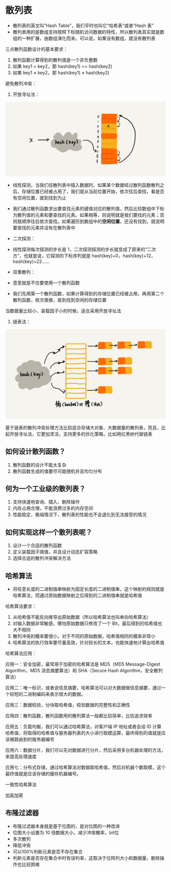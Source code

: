 <!--
 * @Author: your name
 * @Date: 2020-08-17 00:10:20
 * @LastEditTime: 2021-03-09 21:01:55
 * @LastEditors: Please set LastEditors
 * @Description: In User Settings Edit
 * @FilePath: \My_Growth\docs\data-structure\hash.md
-->
# 散列表

- 散列表的英文叫“Hash Table”，我们平时也叫它“哈希表”或者“Hash 表”
- 散列表用的是数组支持按照下标随机访问数据的特性，所以散列表其实就是数组的一种扩展，由数组演化而来。可以说，如果没有数组，就没有散列表

三点散列函数设计的基本要求：

1. 散列函数计算得到的散列值是一个非负整数
2. 如果 key1 = key2，那 hash(key1) == hash(key2)
3. 如果 key1 ≠ key2，那 hash(key1) ≠ hash(key2)

避免散列冲突：

1. 开放寻址法：

![开放寻址法](./img/39.jpg)

- 线性探测，当我们往散列表中插入数据时，如果某个数据经过散列函数散列之后，存储位置已经被占用了，我们就从当前位置开始，依次往后查找，看是否有空闲位置，直到找到为止
- 我们通过散列函数求出要查找元素的键值对应的散列值，然后比较数组中下标为散列值的元素和要查找的元素。如果相等，则说明就是我们要找的元素；否则就顺序往后依次查找。如果遍历到数组中的**空闲位置**，还没有找到，就说明要查找的元素并没有在散列表中

- 二次探测：

- 线性探测每次探测的步长是 1，二次探测探测的步长就变成了原来的“二次方”，也就是说，它探测的下标序列就是 hash(key)+0，hash(key)+12，hash(key)+22……

- 双重散列：

- 意思就是不仅要使用一个散列函数
- 我们先用第一个散列函数，如果计算得到的存储位置已经被占用，再用第二个散列函数，依次类推，直到找到空闲的存储位置

当数据量比较小、装载因子小的时候，适合采用开放寻址法

1. 链表法：

![链表法](./img/38.jpg)

基于链表的散列冲突处理方法比较适合存储大对象、大数据量的散列表，而且，比起开放寻址法，它更加灵活，支持更多的优化策略，比如用红黑树代替链表

## 如何设计散列函数？

1. 散列函数的设计不能太复杂
2. 散列函数生成的值要尽可能随机并且均匀分布

## 何为一个工业级的散列表？

1. 支持快速地查询、插入、删除操作
2. 内存占用合理，不能浪费过多的内存空间
3. 性能稳定，极端情况下，散列表的性能也不会退化到无法接受的情况

## 如何实现这样一个散列表呢？

1. 设计一个合适的散列函数
2. 定义装载因子阈值，并且设计动态扩容策略
3. 选择合适的散列冲突解决方法

## 哈希算法

- 将任意长度的二进制值串映射为固定长度的二进制值串，这个映射的规则就是哈希算法，而通过原始数据映射之后得到的二进制值串就是哈希值

哈希算法要求：

1. 从哈希值不能反向推导出原始数据（所以哈希算法也叫单向哈希算法）
2. 对输入数据非常敏感，哪怕原始数据只修改了一个 Bit，最后得到的哈希值也大不相同
3. 散列冲突的概率要很小，对于不同的原始数据，哈希值相同的概率非常小
4. 哈希算法的执行效率要尽量高效，针对较长的文本，也能快速地计算出哈希值

哈希算法应用：

应用一：安全加密，最常用于加密的哈希算法是 MD5（MD5 Message-Digest Algorithm，MD5 消息摘要算法）和 SHA（Secure Hash Algorithm，安全散列算法）

应用二：唯一标识，或者说信息摘要，哈希算法可以对大数据做信息摘要，通过一个较短的二进制编码来表示很大的数据。

应用三：数据校验，分块取哈希值，校验数据的完整性和正确性

应用四：散列函数，散列函数用的散列算法一般都比较简单，比较追求效率

应用五：负载均衡，我们可以通过哈希算法，对客户端 IP 地址或者会话 ID 计算哈希值，将取得的哈希值与服务器列表的大小进行取模运算，最终得到的值就是应该被路由到的服务器编号

应用六：数据分片，我们可以先对数据进行分片，然后采用多台机器处理的方法，来提高处理速度

应用七：分布式存储，通过哈希算法对数据取哈希值，然后对机器个数取模，这个最终值就是应该存储的缓存机器编号。

一致性哈希算法

加盐加密


## 布隆过滤器

- 布隆过滤器本身就是基于位图的，是对位图的一种改进
- 位图大小设置为 10 倍数据大小，减少冲突概率，bit位
- 多次散列
- 降低冲突
- 可以100%判断元素是否不存在集合
- 判断元素是否存在集合中时有误判率，这取决于位阵列大小和数据量，删除操作也比较困难